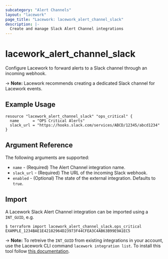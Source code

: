 ```yaml
---
subcategory: "Alert Channels"
layout: "lacework"
page_title: "Lacework: lacework_alert_channel_slack"
description: |-
  Create and manage Slack Alert Channel integrations
---
```


# lacework\_alert\_channel\_slack

Configure Lacework to forward alerts to a Slack channel through an incoming webhook.

-> **Note:** Lacework recommends creating a dedicated Slack channel for Lacework events.

## Example Usage

```hcl
resource "lacework_alert_channel_slack" "ops_critical" {
  name      = "OPS Critical Alerts"
  slack_url = "https://hooks.slack.com/services/ABCD/12345/abcd1234"
}
```

## Argument Reference

The following arguments are supported:

* `name` - (Required) The Alert Channel integration name.
* `slack_url` - (Required) The URL of the incoming Slack webhook.
* `enabled` - (Optional) The state of the external integration. Defaults to `true`.

## Import

A Lacework Slack Alert Channel integration can be imported using a `INT_GUID`, e.g.

```
$ terraform import lacework_alert_channel_slack.ops_critical EXAMPLE_1234BAE1E42182964D23973F44CFEA3C4AB63B99E9A1EC5
```
-> **Note:** To retreive the `INT_GUID` from existing integrations in your account, use the
	Lacework CLI command `lacework integration list`. To install this tool follow
	[this documentation](https://docs.lacework.com/cli/).
